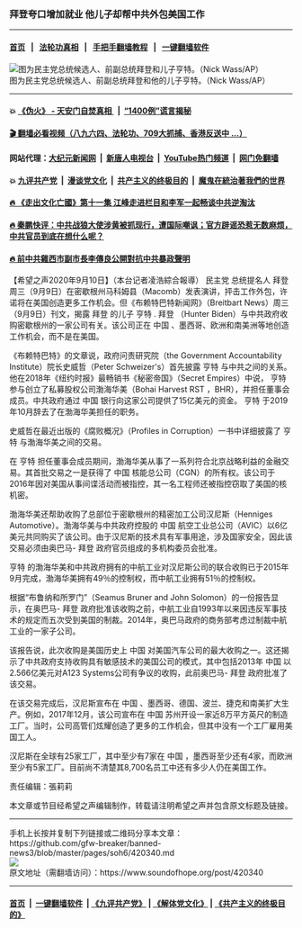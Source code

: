 ### 拜登夸口增加就业  他儿子却帮中共外包美国工作
------------------------

#### [首页](https://github.com/gfw-breaker/banned-news3/blob/master/README.md) &nbsp;&nbsp;|&nbsp;&nbsp; [法轮功真相](https://github.com/begood0513/basic/blob/master/README.md)  &nbsp;&nbsp;|&nbsp;&nbsp; [手把手翻墙教程](https://github.com/gfw-breaker/guides/wiki)  &nbsp;&nbsp;|&nbsp;&nbsp; [一键翻墙软件](https://github.com/gfw-breaker/nogfw/blob/master/README.md)  



<div><img alt="图为民主党总统候选人、前副总统拜登和儿子亨特。（Nick Wass/AP）" src="https://img.soundofhope.org/2020-09/9-10-2-1599769646554.jpg"/>
<br/><figcaption class="caption">
 图为民主党总统候选人、前副总统拜登和他的儿子亨特。（Nick Wass/AP）
</figcaption></div><hr/>

#### 💥 [《伪火》 - 天安门自焚真相 ](http://141.164.51.119:10000/videos/blog/weihuo.html)&nbsp; |&nbsp; [“1400例”谎言揭秘  ](http://141.164.51.119:10000/videos/blog/jiexi1400.html)

#### [ 🎬  翻墙必看视频（八九六四、法轮功、709大抓捕、香港反送中 ...）](https://github.com/gfw-breaker/links/blob/master/banned.md)

#### 网站代理：[大纪元新闻网](http://167.172.10.89:10080/gb/) &nbsp;|&nbsp; [新唐人电视台](http://167.172.10.89:8808/gb/)  &nbsp;|&nbsp; [YouTube热门频道](http://158.247.203.241/youtube.html) &nbsp;|&nbsp; [网门免翻墙](http://158.247.203.241:11000/show.aspx?name=ogHome)

#### 💥 [九评共产党](http://141.164.51.119:10000/videos/res/jiuping/)&nbsp; |&nbsp; [漫谈党文化](http://141.164.51.119:10000/videos/res/mtdwh/)&nbsp; |&nbsp; [共产主义的终极目的](http://141.164.51.119:10000/videos/res/zjmd/)&nbsp; |&nbsp; [魔鬼在統治著我們的世界](http://141.164.51.119:10000/videos/res/TheSpecter/)  

#### [ 🔥  《走出文化亡國》第十一集 江峰走进栏目和李军一起畅谈中共逆淘汰](http://141.164.51.119:10000/videos/news/../res/zcwhwg/index.html)

#### [ 🔥  秦鹏快评：中共战狼大使涉黄被抓现行，遭国际嘲讽；官方辟谣恐惹无数麻烦，中共官员到底在想什么呢？](http://141.164.51.119:10000/videos/news/qp03.html)

#### [ 🔥  前中共雞西市副市長李傳良公開對抗中共暴政聲明](http://141.164.51.119:10000/videos/news/../tui/index.html)

<div><div class="Content__Wrapper sc-1bvya0-0 grZQxZ">
 <p class="meta-top">
  <span class="meta">
   【希望之声2020年9月10日】（本台记者凌浩綜合報導）
  </span>
  <ok href="/term/2718">
   民主党
  </ok>
  总统提名人
  <ok href="/term/3365">
   拜登
  </ok>
  周三（9月9日）在密歇根州马科姆县（Macomb）发表演讲，抨击工作外包，许诺将在美国创造更多工作机会。但《布赖特巴特新闻网》（Breitbart News）周三（9月9日）刊文，揭露
  <ok href="/term/3365">
   拜登
  </ok>
  的儿子
  <ok href="/term/104114">
   亨特
  </ok>
  .
  <ok href="/term/3365">
   拜登
  </ok>
  （Hunter Biden）与中共政府收购密歇根州的一家公司有关。该公司正在
  <ok href="/term/1120">
   中国
  </ok>
  、墨西哥、欧洲和南美洲等地创造工作机会，而不是在美国。
 </p>
 <p>
  《布赖特巴特》的文章说，政府问责研究院（the Government Accountability Institute）院长史威哲（Peter Schweizer's）首先披露
  <ok href="/term/104114">
   亨特
  </ok>
  与中共之间的关系。他在2018年《纽约时报》最畅销书《秘密帝国》（Secret Empires）中说，
  <ok href="/term/104114">
   亨特
  </ok>
  参与创立了私募股权公司渤海华美（Bohai Harvest RST ，BHR），并担任董事会成员。中共政府通过
  <ok href="/term/1120">
   中国
  </ok>
  银行向这家公司提供了15亿美元的资金。
  <ok href="/term/104114">
   亨特
  </ok>
  于2019年10月辞去了在渤海华美担任的职务。
 </p>
 <div class="AD_Embed__Wrap-sc-1xslmin-0 igMuqX module desktop">
  <div>
  </div>
 </div>
 <p>
  史威哲在最近出版的《腐败概况》（Profiles in Corruption）一书中详细披露了
  <ok href="/term/104114">
   亨特
  </ok>
  与渤海华美之间的交易。
 </p>
 <p>
  在
  <ok href="/term/104114">
   亨特
  </ok>
  担任董事会成员期间，渤海华美从事了一系列符合北京战略利益的金融交易。其首批交易之一是获得了
  <ok href="/term/1120">
   中国
  </ok>
  核能总公司（CGN）的所有权。该公司于2016年因对美国从事间谍活动而被指控，其一名工程师还被指控窃取了美国的核机密。
 </p>
 <p>
  渤海华美还帮助收购了总部位于密歇根州的精密加工公司汉尼斯（Henniges Automotive）。渤海华美与中共政府控股的
  <ok href="/term/1120">
   中国
  </ok>
  航空工业总公司（AVIC）以6亿美元共同购买了该公司。由于汉尼斯的技术具有军事用途，涉及国家安全，因此该交易必须由奥巴马-
  <ok href="/term/3365">
   拜登
  </ok>
  政府官员组成的多机构委员会批准。
 </p>
 <p>
  <ok href="/term/104114">
   亨特
  </ok>
  的渤海华美和中共政府拥有的中航工业对汉尼斯公司的联合收购已于2015年9月完成，渤海华美拥有49％的控制权，而中航工业拥有51％的控制权。
 </p>
 <p>
  根据“布鲁纳和所罗门”（Seamus Bruner and John Solomon）的一份报告显示，在奥巴马-
  <ok href="/term/3365">
   拜登
  </ok>
  政府批准该收购之前，中航工业自1993年以来因违反军事技术的规定而五次受到美国的制裁。2014年，奥巴马政府的商务部考虑过制裁中航工业的一家子公司。
 </p>
 <p>
  该报告说，此次收购是美国历史上
  <ok href="/term/1120">
   中国
  </ok>
  对美国汽车公司的最大收购之一。这还揭示了中共政府支持收购具有敏感技术的美国公司的模式，其中包括2013年
  <ok href="/term/1120">
   中国
  </ok>
  以2.566亿美元对A123 Systems公司有争议的收购，此前奥巴马-
  <ok href="/term/3365">
   拜登
  </ok>
  政府批准了该交易。
 </p>
 <p>
  在该交易完成后，汉尼斯宣布在
  <ok href="/term/1120">
   中国
  </ok>
  、墨西哥、德国、波兰、捷克和南美扩大生产。例如，2017年12月，该公司宣布在
  <ok href="/term/1120">
   中国
  </ok>
  苏州开设一家近8万平方英尺的制造工厂。当时，公司高管们炫耀创造了更多的工作机会，但其中没有一个工厂雇用美国工人。
 </p>
 <p>
  汉尼斯在全球有25家工厂，其中至少有7家在
  <ok href="/term/1120">
   中国
  </ok>
  ，墨西哥至少还有4家，而欧洲至少有5家工厂。目前尚不清楚其8,700名员工中还有多少人仍在美国工作。
 </p>
 <p class="meta-btm">
  责任编辑：張莉莉
 </p>
 <p class="meta-btm">
  本文章或节目经希望之声编辑制作，转载请注明希望之声并包含原文标题及链接。
 </p>
</div>
</div>
<hr/>
手机上长按并复制下列链接或二维码分享本文章：<br/>
https://github.com/gfw-breaker/banned-news3/blob/master/pages/soh6/420340.md <br/>
<a href='https://github.com/gfw-breaker/banned-news3/blob/master/pages/soh6/420340.md'><img src='https://github.com/gfw-breaker/banned-news3/blob/master/pages/soh6/420340.md.png'/></a> <br/>
原文地址（需翻墙访问）：https://www.soundofhope.org/post/420340


------------------------
#### [首页](https://github.com/gfw-breaker/banned-news3/blob/master/README.md) &nbsp;|&nbsp; [一键翻墙软件](https://github.com/gfw-breaker/nogfw/blob/master/README.md) &nbsp;| [《九评共产党》](https://github.com/gfw-breaker/9ping.md/blob/master/README.md#九评之一评共产党是什么) | [《解体党文化》](https://github.com/gfw-breaker/jtdwh.md/blob/master/README.md) | [《共产主义的终极目的》](https://github.com/gfw-breaker/gczydzjmd.md/blob/master/README.md)


<img src='http://gfw-breaker.win/banned-news3/pages/soh6/420340.md' width='0px' height='0px'/>